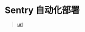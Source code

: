 # Sentry 自动化部署

> [url](https://laravel-china.org/articles/9405/the-deployment-of-sentry-into-the-production-environment)